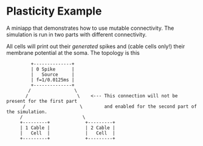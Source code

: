 # Plasticity Example

A miniapp that demonstrates how to use mutable connectivity. The simulation is
run in two parts with different connectivity.

All cells will print out their _generated_ spikes and (cable cells only!) their
membrane potential at the soma. The topology is this
```
         +--------------+
         | 0 Spike      |
         |   Source     |
         | f=1/0.0125ms |
         +--------------+
        /                \ 
       /                  \    <--- This connection will not be present for the first part
      /                    \        and enabled for the second part of the simulation.
     /                      \
     +---------+             +---------+
     | 1 Cable |             | 2 Cable |
     |   Cell  |             |   Cell  |
     +---------+             +---------+
```
